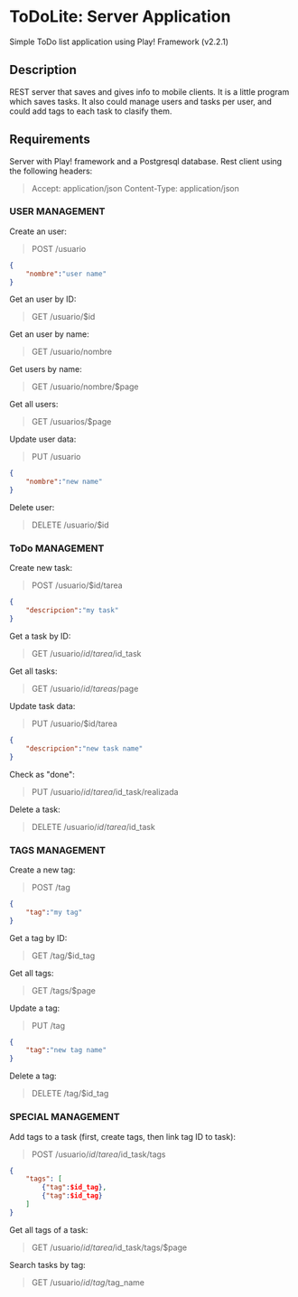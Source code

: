 ToDoLite: Server Application
============================

Simple ToDo list application using Play! Framework (v2.2.1)

Description
-----------

REST server that saves and gives info to mobile clients.
It is a little program which saves tasks. It also could manage users and tasks per user, and could add tags to each task to clasify them.

Requirements
------------

Server with Play! framework and a Postgresql database.
Rest client using the following headers:
> Accept: application/json
> Content-Type: application/json


### USER MANAGEMENT

Create an user:

> POST /usuario
```json
{
	"nombre":"user name"
}
```

Get an user by ID:

> GET /usuario/$id

Get an user by name:

> GET /usuario/nombre

Get users by name:

> GET /usuario/nombre/$page

Get all users:

> GET /usuarios/$page

Update user data:

> PUT /usuario
```json
{
	"nombre":"new name"
}
```

Delete user:

> DELETE /usuario/$id

### ToDo MANAGEMENT

Create new task:

> POST /usuario/$id/tarea
```json
{
	"descripcion":"my task"
}
```

Get a task by ID:

> GET /usuario/$id/tarea/$id_task

Get all tasks:

> GET /usuario/$id/tareas/$page

Update task data:

> PUT /usuario/$id/tarea
```json
{
	"descripcion":"new task name"
}
```

Check as "done":

> PUT /usuario/$id/tarea/$id_task/realizada

Delete a task:

> DELETE /usuario/$id/tarea/$id_task

### TAGS MANAGEMENT

Create a new tag:

> POST /tag
```json
{
	"tag":"my tag"
}
```

Get a tag by ID:

> GET /tag/$id_tag

Get all tags:

> GET /tags/$page

Update a tag:

> PUT /tag
```json
{
	"tag":"new tag name"
}
```

Delete a tag:

> DELETE /tag/$id_tag

### SPECIAL MANAGEMENT

Add tags to a task (first, create tags, then link tag ID to task):

> POST /usuario/$id/tarea/$id_task/tags
```json
{
	"tags": [
		{"tag":$id_tag},
		{"tag":$id_tag}
	]
}
```

Get all tags of a task:

> GET /usuario/$id/tarea/$id_task/tags/$page

Search tasks by tag:

> GET /usuario/$id/tag/$tag_name
